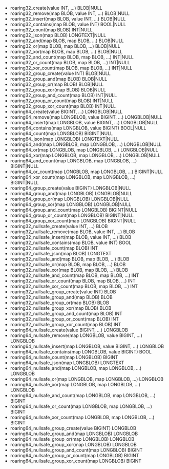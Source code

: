 * roaring32_create(value INT, ...) BLOB|NULL
* roaring32_remove(map BLOB, value INT, ...) BLOB|NULL
* roaring32_insert(map BLOB, value INT, ...) BLOB|NULL
* roaring32_contains(map BLOB, value INT) BOOL|NULL
* roaring32_count(map BLOB) INT|NULL
* roaring32_json(map BLOB) LONGTEXT|NULL
* roaring32_and(map BLOB, map BLOB, ...) BLOB|NULL
* roaring32_or(map BLOB, map BLOB, ...) BLOB|NULL
* roaring32_xor(map BLOB, map BLOB, ...) BLOB|NULL
* roaring32_and_count(map BLOB, map BLOB, ...) INT|NULL
* roaring32_or_count(map BLOB, map BLOB, ...) INT|NULL
* roaring32_xor_count(map BLOB, map BLOB, ...) INT|NULL
* roaring32_group_create(value INT) BLOB|NULL
* roaring32_group_and(map BLOB) BLOB|NULL
* roaring32_group_or(map BLOB) BLOB|NULL
* roaring32_group_xor(map BLOB) BLOB|NULL
* roaring32_group_and_count(map BLOB) INT|NULL
* roaring32_group_or_count(map BLOB) INT|NULL
* roaring32_group_xor_count(map BLOB) INT|NULL
* roaring64_create(value BIGINT, ...) LONGBLOB|NULL
* roaring64_remove(map LONGBLOB, value BIGINT, ...) LONGBLOB|NULL
* roaring64_insert(map LONGBLOB, value BIGINT, ...) LONGBLOB|NULL
* roaring64_contains(map LONGBLOB, value BIGINT) BOOL|NULL
* roaring64_count(map LONGBLOB) BIGINT|NULL
* roaring64_json(map LONGBLOB) LONGTEXT|NULL
* roaring64_and(map LONGBLOB, map LONGBLOB, ...) LONGBLOB|NULL
* roaring64_or(map LONGBLOB, map LONGBLOB, ...) LONGBLOB|NULL
* roaring64_xor(map LONGBLOB, map LONGBLOB, ...) LONGBLOB|NULL
* roaring64_and_count(map LONGBLOB, map LONGBLOB, ...) BIGINT|NULL
* roaring64_or_count(map LONGBLOB, map LONGBLOB, ...) BIGINT|NULL
* roaring64_xor_count(map LONGBLOB, map LONGBLOB, ...) BIGINT|NULL
* roaring64_group_create(value BIGINT) LONGBLOB|NULL
* roaring64_group_and(map LONGBLOB) LONGBLOB|NULL
* roaring64_group_or(map LONGBLOB) LONGBLOB|NULL
* roaring64_group_xor(map LONGBLOB) LONGBLOB|NULL
* roaring64_group_and_count(map LONGBLOB) BIGINT|NULL
* roaring64_group_or_count(map LONGBLOB) BIGINT|NULL
* roaring64_group_xor_count(map LONGBLOB) BIGINT|NULL
* roaring32_nullsafe_create(value INT, ...) BLOB
* roaring32_nullsafe_remove(map BLOB, value INT, ...) BLOB
* roaring32_nullsafe_insert(map BLOB, value INT, ...) BLOB
* roaring32_nullsafe_contains(map BLOB, value INT) BOOL
* roaring32_nullsafe_count(map BLOB) INT
* roaring32_nullsafe_json(map BLOB) LONGTEXT
* roaring32_nullsafe_and(map BLOB, map BLOB, ...) BLOB
* roaring32_nullsafe_or(map BLOB, map BLOB, ...) BLOB
* roaring32_nullsafe_xor(map BLOB, map BLOB, ...) BLOB
* roaring32_nullsafe_and_count(map BLOB, map BLOB, ...) INT
* roaring32_nullsafe_or_count(map BLOB, map BLOB, ...) INT
* roaring32_nullsafe_xor_count(map BLOB, map BLOB, ...) INT
* roaring32_nullsafe_group_create(value INT) BLOB
* roaring32_nullsafe_group_and(map BLOB) BLOB
* roaring32_nullsafe_group_or(map BLOB) BLOB
* roaring32_nullsafe_group_xor(map BLOB) BLOB
* roaring32_nullsafe_group_and_count(map BLOB) INT
* roaring32_nullsafe_group_or_count(map BLOB) INT
* roaring32_nullsafe_group_xor_count(map BLOB) INT
* roaring64_nullsafe_create(value BIGINT, ...) LONGBLOB
* roaring64_nullsafe_remove(map LONGBLOB, value BIGINT, ...) LONGBLOB
* roaring64_nullsafe_insert(map LONGBLOB, value BIGINT, ...) LONGBLOB
* roaring64_nullsafe_contains(map LONGBLOB, value BIGINT) BOOL
* roaring64_nullsafe_count(map LONGBLOB) BIGINT
* roaring64_nullsafe_json(map LONGBLOB) LONGTEXT
* roaring64_nullsafe_and(map LONGBLOB, map LONGBLOB, ...) LONGBLOB
* roaring64_nullsafe_or(map LONGBLOB, map LONGBLOB, ...) LONGBLOB
* roaring64_nullsafe_xor(map LONGBLOB, map LONGBLOB, ...) LONGBLOB
* roaring64_nullsafe_and_count(map LONGBLOB, map LONGBLOB, ...) BIGINT
* roaring64_nullsafe_or_count(map LONGBLOB, map LONGBLOB, ...) BIGINT
* roaring64_nullsafe_xor_count(map LONGBLOB, map LONGBLOB, ...) BIGINT
* roaring64_nullsafe_group_create(value BIGINT) LONGBLOB
* roaring64_nullsafe_group_and(map LONGBLOB) LONGBLOB
* roaring64_nullsafe_group_or(map LONGBLOB) LONGBLOB
* roaring64_nullsafe_group_xor(map LONGBLOB) LONGBLOB
* roaring64_nullsafe_group_and_count(map LONGBLOB) BIGINT
* roaring64_nullsafe_group_or_count(map LONGBLOB) BIGINT
* roaring64_nullsafe_group_xor_count(map LONGBLOB) BIGINT